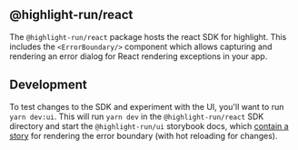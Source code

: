 ## @highlight-run/react

The `@highlight-run/react` package hosts the react SDK for highlight.
This includes the `<ErrorBoundary/>` component which allows capturing and rendering an
error dialog for React rendering exceptions in your app.

## Development

To test changes to the SDK and experiment with the UI, you'll want to run `yarn dev:ui`.
This will run `yarn dev` in the `@highlight-run/react` SDK directory and start the 
`@highlight-run/ui` storybook docs, which [contain a story](http://localhost:6006/?path=/story/components-errorboundary--basic) for rendering the error boundary
(with hot reloading for changes).
